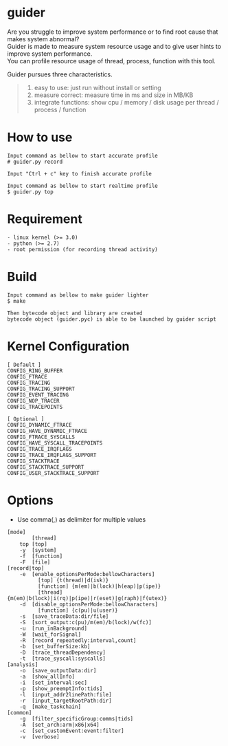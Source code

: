 # guider
Are you struggle to improve system performance or to find root cause that makes system abnormal?   
Guider is made to measure system resource usage and to give user hints to improve system performance.   
You can profile resource usage of thread, process, function with this tool.   

Guider pursues three characteristics.
>1. easy to use: just run without install or setting
>2. measure correct: measure time in ms and size in MB/KB
>3. integrate functions: show cpu / memory / disk usage per thread / process / function


How to use
=======

```
Input command as bellow to start accurate profile
# guider.py record 

Input "Ctrl + c" key to finish accurate profile

Input command as bellow to start realtime profile
$ guider.py top 
```


Requirement
=======

```
- linux kernel (>= 3.0)
- python (>= 2.7)
- root permission (for recording thread activity)
```


Build
=======

```
Input command as bellow to make guider lighter
$ make

Then bytecode object and library are created
bytecode object (guider.pyc) is able to be launched by guider script
```


Kernel Configuration
=======

```
[ Default ]
CONFIG_RING_BUFFER
CONFIG_FTRACE
CONFIG_TRACING
CONFIG_TRACING_SUPPORT
CONFIG_EVENT_TRACING
CONFIG_NOP_TRACER
CONFIG_TRACEPOINTS

[ Optional ]
CONFIG_DYNAMIC_FTRACE
CONFIG_HAVE_DYNAMIC_FTRACE
CONFIG_FTRACE_SYSCALLS
CONFIG_HAVE_SYSCALL_TRACEPOINTS
CONFIG_TRACE_IRQFLAGS
CONFIG_TRACE_IRQFLAGS_SUPPORT
CONFIG_STACKTRACE
CONFIG_STACKTRACE_SUPPORT
CONFIG_USER_STACKTRACE_SUPPORT
```


Options
=======

* Use comma(,) as delimiter for multiple values

```
[mode]
        [thread]
    top [top]
    -y  [system]
    -f  [function]
    -F  [file]
[record|top]
    -e  [enable_optionsPerMode:bellowCharacters]
          [top] {t(hread)|d(isk)}
          [function] {m(em)|b(lock)|h(eap)|p(ipe)}
          [thread] {m(em)|b(lock)|i(rq)|p(ipe)|r(eset)|g(raph)|f(utex)}
    -d  [disable_optionsPerMode:bellowCharacters]
          [function] {c(pu)|u(user)}
    -s  [save_traceData:dir/file]
    -S  [sort_output:c(pu)/m(em)/b(lock)/w(fc)]
    -u  [run_inBackground]
    -W  [wait_forSignal]
    -R  [record_repeatedly:interval,count]
    -b  [set_bufferSize:kb]
    -D  [trace_threadDependency]
    -t  [trace_syscall:syscalls]
[analysis]
    -o  [save_outputData:dir]
    -a  [show_allInfo]
    -i  [set_interval:sec]
    -p  [show_preemptInfo:tids]
    -l  [input_addr2linePath:file]
    -r  [input_targetRootPath:dir]
    -q  [make_taskchain]
[common]
    -g  [filter_specificGroup:comms|tids]
    -A  [set_arch:arm|x86|x64]
    -c  [set_customEvent:event:filter]
    -v  [verbose]
```
